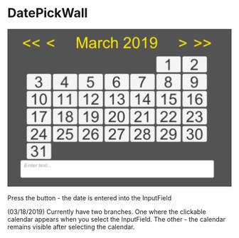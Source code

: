 # DatePickWall
![](DatePicker.png)

Press the button - the date is entered into the InputField

(03/18/2019) Currently have two branches. One where the clickable calendar appears when you select the InputField. The other - the calendar remains visible after selecting the calendar.
